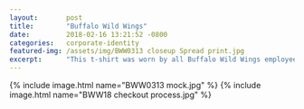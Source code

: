 ```yaml
---
layout:       post
title:        "Buffalo Wild Wings"
date:         2018-02-16 13:21:52 -0800
categories:   corporate-identity
featured-img: /assets/img/BWW0313 closeup Spread print.jpg
excerpt:      "This t-shirt was worn by all Buffalo Wild Wings employees at the 2013 Buffalo Wild Wings Bowl in Tempe, Arizona."
---
```


{% include image.html
	name="BWW0313 mock.jpg"
%}
{% include image.html
	name="BWW18 checkout process.jpg"
%}
